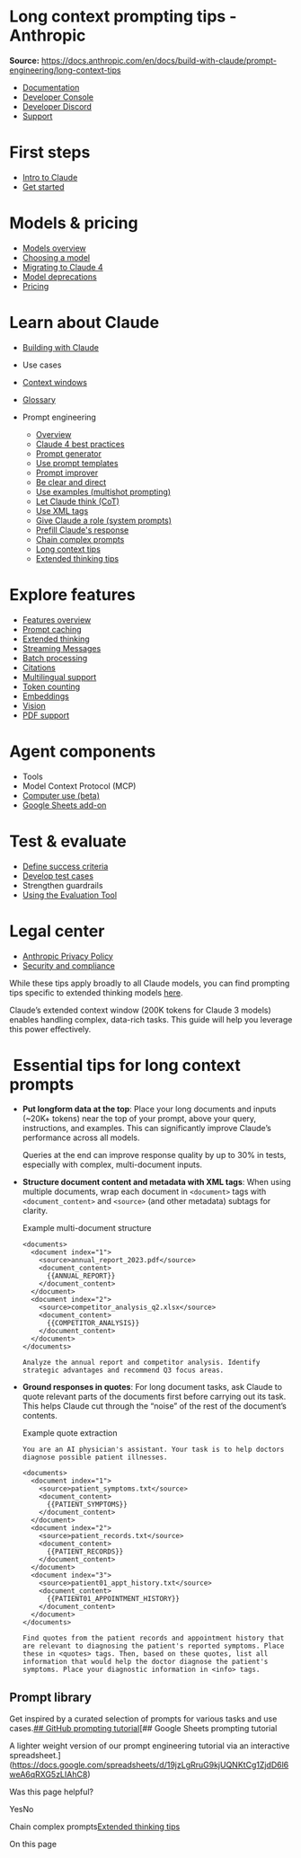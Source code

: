 # Long context prompting tips - Anthropic

**Source:** https://docs.anthropic.com/en/docs/build-with-claude/prompt-engineering/long-context-tips

- [Documentation](/en/home)
- [Developer Console](https://console.anthropic.com/)
- [Developer Discord](https://www.anthropic.com/discord)
- [Support](https://support.anthropic.com/)

# First steps

* [Intro to Claude](/en/docs/welcome)
* [Get started](/en/docs/get-started)

# Models & pricing

* [Models overview](/en/docs/about-claude/models/overview)
* [Choosing a model](/en/docs/about-claude/models/choosing-a-model)
* [Migrating to Claude 4](/en/docs/about-claude/models/migrating-to-claude-4)
* [Model deprecations](/en/docs/about-claude/model-deprecations)
* [Pricing](/en/docs/about-claude/pricing)

# Learn about Claude

* [Building with Claude](/en/docs/overview)
* Use cases
* [Context windows](/en/docs/build-with-claude/context-windows)
* [Glossary](/en/docs/about-claude/glossary)
* Prompt engineering

  + [Overview](/en/docs/build-with-claude/prompt-engineering/overview)
  + [Claude 4 best practices](/en/docs/build-with-claude/prompt-engineering/claude-4-best-practices)
  + [Prompt generator](/en/docs/build-with-claude/prompt-engineering/prompt-generator)
  + [Use prompt templates](/en/docs/build-with-claude/prompt-engineering/prompt-templates-and-variables)
  + [Prompt improver](/en/docs/build-with-claude/prompt-engineering/prompt-improver)
  + [Be clear and direct](/en/docs/build-with-claude/prompt-engineering/be-clear-and-direct)
  + [Use examples (multishot prompting)](/en/docs/build-with-claude/prompt-engineering/multishot-prompting)
  + [Let Claude think (CoT)](/en/docs/build-with-claude/prompt-engineering/chain-of-thought)
  + [Use XML tags](/en/docs/build-with-claude/prompt-engineering/use-xml-tags)
  + [Give Claude a role (system prompts)](/en/docs/build-with-claude/prompt-engineering/system-prompts)
  + [Prefill Claude's response](/en/docs/build-with-claude/prompt-engineering/prefill-claudes-response)
  + [Chain complex prompts](/en/docs/build-with-claude/prompt-engineering/chain-prompts)
  + [Long context tips](/en/docs/build-with-claude/prompt-engineering/long-context-tips)
  + [Extended thinking tips](/en/docs/build-with-claude/prompt-engineering/extended-thinking-tips)

# Explore features

* [Features overview](/en/docs/build-with-claude/overview)
* [Prompt caching](/en/docs/build-with-claude/prompt-caching)
* [Extended thinking](/en/docs/build-with-claude/extended-thinking)
* [Streaming Messages](/en/docs/build-with-claude/streaming)
* [Batch processing](/en/docs/build-with-claude/batch-processing)
* [Citations](/en/docs/build-with-claude/citations)
* [Multilingual support](/en/docs/build-with-claude/multilingual-support)
* [Token counting](/en/docs/build-with-claude/token-counting)
* [Embeddings](/en/docs/build-with-claude/embeddings)
* [Vision](/en/docs/build-with-claude/vision)
* [PDF support](/en/docs/build-with-claude/pdf-support)

# Agent components

* Tools
* Model Context Protocol (MCP)
* [Computer use (beta)](/en/docs/agents-and-tools/computer-use)
* [Google Sheets add-on](/en/docs/agents-and-tools/claude-for-sheets)

# Test & evaluate

* [Define success criteria](/en/docs/test-and-evaluate/define-success)
* [Develop test cases](/en/docs/test-and-evaluate/develop-tests)
* Strengthen guardrails
* [Using the Evaluation Tool](/en/docs/test-and-evaluate/eval-tool)

# Legal center

* [Anthropic Privacy Policy](https://www.anthropic.com/legal/privacy)
* [Security and compliance](https://trust.anthropic.com/)

While these tips apply broadly to all Claude models, you can find prompting tips specific to extended thinking models [here](/en/docs/build-with-claude/prompt-engineering/extended-thinking-tips).

Claude’s extended context window (200K tokens for Claude 3 models) enables handling complex, data-rich tasks. This guide will help you leverage this power effectively.

# [​](#essential-tips-for-long-context-prompts) Essential tips for long context prompts

* **Put longform data at the top**: Place your long documents and inputs (~20K+ tokens) near the top of your prompt, above your query, instructions, and examples. This can significantly improve Claude’s performance across all models.

  Queries at the end can improve response quality by up to 30% in tests, especially with complex, multi-document inputs.
* **Structure document content and metadata with XML tags**: When using multiple documents, wrap each document in `<document>` tags with `<document_content>` and `<source>` (and other metadata) subtags for clarity.

  Example multi-document structure

  ```
  <documents>
    <document index="1">
      <source>annual_report_2023.pdf</source>
      <document_content>
        {{ANNUAL_REPORT}}
      </document_content>
    </document>
    <document index="2">
      <source>competitor_analysis_q2.xlsx</source>
      <document_content>
        {{COMPETITOR_ANALYSIS}}
      </document_content>
    </document>
  </documents>

  Analyze the annual report and competitor analysis. Identify strategic advantages and recommend Q3 focus areas.

  ```
* **Ground responses in quotes**: For long document tasks, ask Claude to quote relevant parts of the documents first before carrying out its task. This helps Claude cut through the “noise” of the rest of the document’s contents.

  Example quote extraction

  ```
  You are an AI physician's assistant. Your task is to help doctors diagnose possible patient illnesses.

  <documents>
    <document index="1">
      <source>patient_symptoms.txt</source>
      <document_content>
        {{PATIENT_SYMPTOMS}}
      </document_content>
    </document>
    <document index="2">
      <source>patient_records.txt</source>
      <document_content>
        {{PATIENT_RECORDS}}
      </document_content>
    </document>
    <document index="3">
      <source>patient01_appt_history.txt</source>
      <document_content>
        {{PATIENT01_APPOINTMENT_HISTORY}}
      </document_content>
    </document>
  </documents>

  Find quotes from the patient records and appointment history that are relevant to diagnosing the patient's reported symptoms. Place these in <quotes> tags. Then, based on these quotes, list all information that would help the doctor diagnose the patient's symptoms. Place your diagnostic information in <info> tags.

  ```

## Prompt library

Get inspired by a curated selection of prompts for various tasks and use cases.[## GitHub prompting tutorial](https://github.com/anthropics/prompt-eng-interactive-tutorial)[## Google Sheets prompting tutorial

A lighter weight version of our prompt engineering tutorial via an interactive spreadsheet.](https://docs.google.com/spreadsheets/d/19jzLgRruG9kjUQNKtCg1ZjdD6l6weA6qRXG5zLIAhC8)

Was this page helpful?

YesNo

Chain complex prompts[Extended thinking tips](/en/docs/build-with-claude/prompt-engineering/extended-thinking-tips)

On this page
